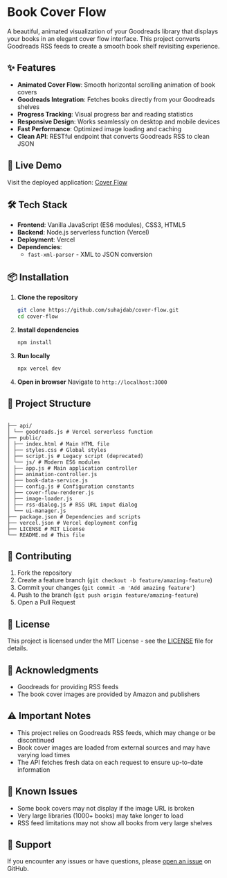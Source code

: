 # Book Cover Flow

A beautiful, animated visualization of your Goodreads library that displays your books in an elegant cover flow interface. This project converts Goodreads RSS feeds to create a smooth book shelf revisiting experience.

## ✨ Features

- **Animated Cover Flow**: Smooth horizontal scrolling animation of book covers
- **Goodreads Integration**: Fetches books directly from your Goodreads shelves
- **Progress Tracking**: Visual progress bar and reading statistics
- **Responsive Design**: Works seamlessly on desktop and mobile devices
- **Fast Performance**: Optimized image loading and caching
- **Clean API**: RESTful endpoint that converts Goodreads RSS to clean JSON

## 🚀 Live Demo

Visit the deployed application: [Cover Flow](https://cover-flow-beta.vercel.app/)

## 🛠️ Tech Stack

- **Frontend**: Vanilla JavaScript (ES6 modules), CSS3, HTML5
- **Backend**: Node.js serverless function (Vercel)
- **Deployment**: Vercel
- **Dependencies**:
  - `fast-xml-parser` - XML to JSON conversion

## 📦 Installation

1. **Clone the repository**

   ```bash
   git clone https://github.com/suhajdab/cover-flow.git
   cd cover-flow
   ```

2. **Install dependencies**

   ```bash
   npm install
   ```

3. **Run locally**

   ```bash
   npx vercel dev
   ```

4. **Open in browser**
   Navigate to `http://localhost:3000`

## 📁 Project Structure

```

├── api/
│ └── goodreads.js # Vercel serverless function
├── public/
│ ├── index.html # Main HTML file
│ ├── styles.css # Global styles
│ ├── script.js # Legacy script (deprecated)
│ └── js/ # Modern ES6 modules
│ ├── app.js # Main application controller
│ ├── animation-controller.js
│ ├── book-data-service.js
│ ├── config.js # Configuration constants
│ ├── cover-flow-renderer.js
│ ├── image-loader.js
│ ├── rss-dialog.js # RSS URL input dialog
│ └── ui-manager.js
├── package.json # Dependencies and scripts
├── vercel.json # Vercel deployment config
├── LICENSE # MIT License
└── README.md # This file

```

## 🤝 Contributing

1. Fork the repository
2. Create a feature branch (`git checkout -b feature/amazing-feature`)
3. Commit your changes (`git commit -m 'Add amazing feature'`)
4. Push to the branch (`git push origin feature/amazing-feature`)
5. Open a Pull Request

## 📝 License

This project is licensed under the MIT License - see the [LICENSE](LICENSE) file for details.

## 🙏 Acknowledgments

- Goodreads for providing RSS feeds
- The book cover images are provided by Amazon and publishers

## ⚠️ Important Notes

- This project relies on Goodreads RSS feeds, which may change or be discontinued
- Book cover images are loaded from external sources and may have varying load times
- The API fetches fresh data on each request to ensure up-to-date information

## 🐛 Known Issues

- Some book covers may not display if the image URL is broken
- Very large libraries (1000+ books) may take longer to load
- RSS feed limitations may not show all books from very large shelves

## 📧 Support

If you encounter any issues or have questions, please [open an issue](https://github.com/suhajdab/cover-flow/issues) on GitHub.
